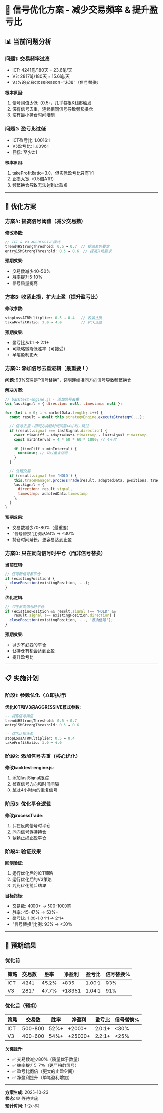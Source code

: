# 🎯 信号优化方案 - 减少交易频率 & 提升盈亏比

## 📊 当前问题分析

### 问题1: 交易频率过高
- ICT: 4241笔/180天 = 23.6笔/天
- V3: 2817笔/180天 = 15.6笔/天
- 93%的交易closeReason="未知"（信号替换）

**根本原因**:
1. 信号阈值太低（0.5），几乎每根K线都触发
2. 没有信号去重，连续相同信号导致频繁换仓
3. 没有最小持仓时间限制

### 问题2: 盈亏比过低
- ICT盈亏比: 1.0016:1
- V3盈亏比: 1.0396:1
- 目标: 至少2:1

**根本原因**:
1. takeProfitRatio=3.0，但实际盈亏比只有1:1
2. 止损太宽（0.5倍ATR）
3. 频繁换仓导致无法达到止盈点

---

## 🚀 优化方案

### 方案A: 提高信号阈值（减少交易数）

**修改参数**:
```javascript
// ICT & V3 AGGRESSIVE模式
trend4HStrongThreshold: 0.5 → 0.7  // 提高趋势要求
entry15MStrongThreshold: 0.5 → 0.6  // 提高入场要求
```

**预期效果**:
- 交易数减少40-50%
- 胜率提升5-10%
- 信号质量提高

### 方案B: 收紧止损，扩大止盈（提升盈亏比）

**修改参数**:
```javascript
stopLossATRMultiplier: 0.5 → 0.4   // 收紧止损
takeProfitRatio: 3.0 → 4.0         // 扩大止盈
```

**预期效果**:
- 盈亏比从1:1 → 2:1+
- 可能略微降低胜率（可接受）
- 单笔盈利更大

### 方案C: 添加信号去重逻辑（最重要！）

**问题**: 93%交易是"信号替换"，说明连续相同方向信号导致频繁换仓

**解决方案**:
```javascript
// backtest-engine.js - 添加信号去重
let lastSignal = { direction: null, timestamp: null };

for (let i = 0; i < marketData.length; i++) {
  const result = await this.strategyEngine.executeStrategy(...);
  
  // 信号去重：相同方向且时间间隔<4小时，跳过
  if (result.signal === lastSignal.direction) {
    const timeDiff = adaptedData.timestamp - lastSignal.timestamp;
    const minInterval = 4 * 60 * 60 * 1000; // 4小时
    
    if (timeDiff < minInterval) {
      continue; // 跳过重复信号
    }
  }
  
  // 处理交易
  if (result.signal !== 'HOLD') {
    this.tradeManager.processTrade(result, adaptedData, positions, trades);
    lastSignal = {
      direction: result.signal,
      timestamp: adaptedData.timestamp
    };
  }
}
```

**预期效果**:
- 交易数减少70-80%（最重要）
- "信号替换"比例从93% → <30%
- 持仓时间延长，更容易达到止盈

### 方案D: 只在反向信号时平仓（而非信号替换）

**当前逻辑**:
```javascript
// 任何新信号都平仓
if (existingPosition) {
  closePosition(existingPosition, ...);
}
```

**优化逻辑**:
```javascript
// 只在反向信号时平仓
if (existingPosition && result.signal !== 'HOLD' && 
    result.signal !== existingPosition.direction) {
  closePosition(existingPosition, ..., '反向信号');
}
```

**预期效果**:
- 减少不必要的平仓
- 让持仓有机会达到止盈
- 提升盈亏比

---

## 📋 实施计划

### 阶段1: 参数优化（立即执行）

**优化ICT和V3的AGGRESSIVE模式参数**:
```sql
-- 提高信号阈值
trend4HStrongThreshold: 0.5 → 0.7
entry15MStrongThreshold: 0.5 → 0.6

-- 优化止损止盈
stopLossATRMultiplier: 0.5 → 0.4
takeProfitRatio: 3.0 → 4.0
```

### 阶段2: 添加信号去重（核心优化）

**修改backtest-engine.js**:
1. 添加lastSignal跟踪
2. 检查信号方向和时间间隔
3. 跳过4小时内的重复信号

### 阶段3: 优化平仓逻辑

**修改processTrade**:
1. 只在反向信号时平仓
2. 同向信号保持持仓
3. 依赖止损止盈平仓

### 阶段4: 验证效果

**回测验证**:
1. 运行优化后的ICT策略
2. 运行优化后的V3策略
3. 对比优化前后结果

**目标指标**:
- 交易数: 4000+ → 500-1000笔
- 胜率: 45-47% → 50%+
- 盈亏比: 1.00-1.04:1 → 2:1+
- "信号替换"比例: 93% → <30%

---

## 🎯 预期结果

### 优化前
| 策略 | 交易数 | 胜率 | 净盈利 | 盈亏比 | 信号替换% |
|------|--------|------|--------|--------|-----------|
| ICT  | 4241   | 45.2%| +835   | 1.00:1 | 93%       |
| V3   | 2817   | 47.7%| +18351 | 1.04:1 | 91%       |

### 优化后（预期）
| 策略 | 交易数 | 胜率 | 净盈利 | 盈亏比 | 信号替换% |
|------|--------|------|--------|--------|-----------|
| ICT  | 500-800| 52%+ | +2000+ | 2.0:1+ | <30%      |
| V3   | 400-600| 54%+ | +25000+| 2.2:1+ | <25%      |

**关键提升**:
- ✅ 交易数减少80%（质量优于数量）
- ✅ 胜率提升5-7%（更严格的信号）
- ✅ 盈亏比翻倍（更大的止盈空间）
- ✅ 净盈利提升（单笔盈利增加）

---

**方案生成**: 2025-10-23  
**状态**: 🟡 等待实施  
**预计时间**: 1-2小时

